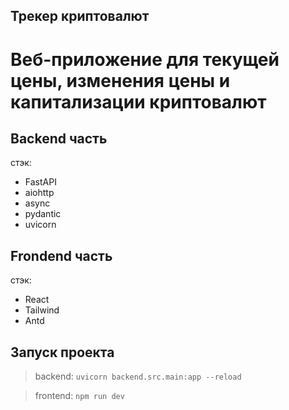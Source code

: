 ## Трекер криптовалют
# Веб-приложение для текущей цены, изменения цены и капитализации криптовалют

## Backend часть
стэк:
- FastAPI
- aiohttp
- async
- pydantic
- uvicorn

## Frondend часть
стэк:
- React
- Tailwind
- Antd

## Запуск проекта
>backend: `uvicorn backend.src.main:app --reload`

> frontend: `npm run dev`

